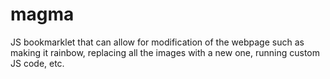 # magma
JS bookmarklet that can allow for modification of the webpage such as making it rainbow, replacing all the images with a new one, running custom JS code, etc.
